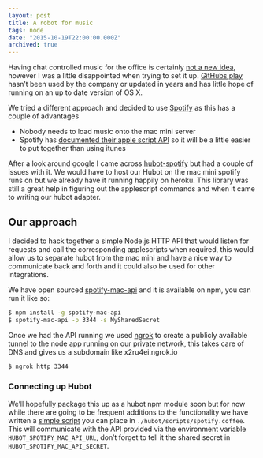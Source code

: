 ```yaml
---
layout: post
title: A robot for music
tags: node
date: "2015-10-19T22:00:00.000Z"
archived: true
---
```


Having chat controlled music for the office is certainly [not a new idea](http://zachholman.com/screencast/play/), however I was a little disappointed when trying to set it up. [GitHubs play](https://github.com/play/play) hasn’t been used by the company or updated in years and has little hope of running on an up to date version of OS X.

We tried a different approach and decided to use [Spotify](https://www.spotify.com/uk/)  as this has a couple of advantages

- Nobody needs to load music onto the mac mini server
- Spotify has [documented their apple script API](https://developer.spotify.com/applescript-api/) so it will be a little easier to put together than using itunes

After a look around google I came across [hubot-spotify](https://github.com/davidvanleeuwen/hubot-spotify/blob/master/spotify.coffee) but had a couple of issues with it. We would have to host our Hubot on the mac mini spotify runs on but we already have it running happily on heroku. This library was still a great help in figuring out the applescript commands and when it came to writing our hubot adapter.

## Our approach

I decided to hack together a simple Node.js HTTP API that would listen for requests and call the corresponding applescripts when required, this would allow us to separate hubot from the mac mini and have a nice way to communicate back and forth and it could also be used for other integrations.

We have open sourced [spotify-mac-api](https://github.com/alternatelabs/spotify-mac-api) and it is available on npm, you can run it like so:

```sh
$ npm install -g spotify-mac-api
$ spotify-mac-api -p 3344 -s MySharedSecret
```

Once we had the API running we used [ngrok](https://ngrok.com/) to create a publicly available tunnel to the node app running on our private network, this takes care of DNS and gives us a subdomain like x2ru4ei.ngrok.io

```sh
$ ngrok http 3344
```

### Connecting up Hubot

We’ll hopefully package this up as a hubot npm module soon but for now while there are going to be frequent additions to the functionality we have written a [simple script](https://gist.github.com/phawk/cdf480f779dff0dcf0dc) you can place in `./hubot/scripts/spotify.coffee`. This will communicate with the API provided via the environment variable `HUBOT_SPOTIFY_MAC_API_URL`, don’t forget to tell it the shared secret in `HUBOT_SPOTIFY_MAC_API_SECRET`.
